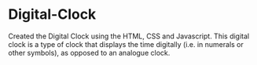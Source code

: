 # Digital-Clock
Created the Digital Clock using the HTML, CSS and Javascript.
This digital clock is a type of clock that displays the time digitally (i.e. in numerals or other symbols), as opposed to an analogue clock.
